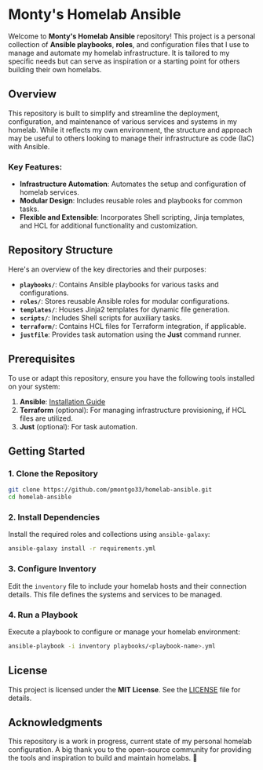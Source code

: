 # Monty's Homelab Ansible

Welcome to **Monty's Homelab Ansible** repository! This project is a personal collection of **Ansible playbooks**, **roles**, and configuration files that I use to manage and automate my homelab infrastructure. It is tailored to my specific needs but can serve as inspiration or a starting point for others building their own homelabs.

## Overview

This repository is built to simplify and streamline the deployment, configuration, and maintenance of various services and systems in my homelab. While it reflects my own environment, the structure and approach may be useful to others looking to manage their infrastructure as code (IaC) with Ansible.

### Key Features:
- **Infrastructure Automation**: Automates the setup and configuration of homelab services.
- **Modular Design**: Includes reusable roles and playbooks for common tasks.
- **Flexible and Extensible**: Incorporates Shell scripting, Jinja templates, and HCL for additional functionality and customization.

## Repository Structure

Here's an overview of the key directories and their purposes:

- **`playbooks/`**: Contains Ansible playbooks for various tasks and configurations.
- **`roles/`**: Stores reusable Ansible roles for modular configurations.
- **`templates/`**: Houses Jinja2 templates for dynamic file generation.
- **`scripts/`**: Includes Shell scripts for auxiliary tasks.
- **`terraform/`**: Contains HCL files for Terraform integration, if applicable.
- **`justfile`**: Provides task automation using the **Just** command runner.

## Prerequisites

To use or adapt this repository, ensure you have the following tools installed on your system:

1. **Ansible**: [Installation Guide](https://docs.ansible.com/ansible/latest/installation_guide/index.html)
2. **Terraform** (optional): For managing infrastructure provisioning, if HCL files are utilized.
3. **Just** (optional): For task automation.

## Getting Started

### 1. Clone the Repository
```bash
git clone https://github.com/pmontgo33/homelab-ansible.git
cd homelab-ansible
```

### 2. Install Dependencies
Install the required roles and collections using `ansible-galaxy`:
```bash
ansible-galaxy install -r requirements.yml
```

### 3. Configure Inventory
Edit the `inventory` file to include your homelab hosts and their connection details. This file defines the systems and services to be managed.

### 4. Run a Playbook
Execute a playbook to configure or manage your homelab environment:
```bash
ansible-playbook -i inventory playbooks/<playbook-name>.yml
```

## License

This project is licensed under the **MIT License**. See the [LICENSE](LICENSE) file for details.

## Acknowledgments

This repository is a work in progress, current state of my personal homelab configuration. A big thank you to the open-source community for providing the tools and inspiration to build and maintain homelabs. 🙌
